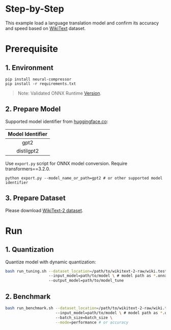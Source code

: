 Step-by-Step
============

This example load a language translation model and confirm its accuracy and speed based on [WikiText](https://blog.einstein.ai/the-wikitext-long-term-dependency-language-modeling-dataset/) dataset.

# Prerequisite

## 1. Environment
```shell
pip install neural-compressor
pip install -r requirements.txt
```
> Note: Validated ONNX Runtime [Version](/docs/source/installation_guide.md#validated-software-environment).

## 2. Prepare Model

Supported model identifier from [huggingface.co](https://huggingface.co/):

|                 Model Identifier                |
|:-----------------------------------------------:|
|           gpt2          |
|             distilgpt2           |

Use `export.py` script for ONNX model conversion.
Require transformers==3.2.0.

```shell
python export.py --model_name_or_path=gpt2 # or other supported model identifier
```

## 3. Prepare Dataset
Please download [WikiText-2 dataset](https://s3.amazonaws.com/research.metamind.io/wikitext/wikitext-2-raw-v1.zip).

# Run

## 1. Quantization

Quantize model with dynamic quantization:

```bash
bash run_tuning.sh --dataset_location=/path/to/wikitext-2-raw/wiki.test.raw \ 
                   --input_model=path/to/model \ # model path as *.onnx
                   --output_model=path/to/model_tune
```

## 2. Benchmark

```bash
bash run_benchmark.sh --dataset_location=/path/to/wikitext-2-raw/wiki.test.raw \ 
                      --input_model=path/to/model \ # model path as *.onnx
                      --batch_size=batch_size \
                      --mode=performance # or accuracy
```
